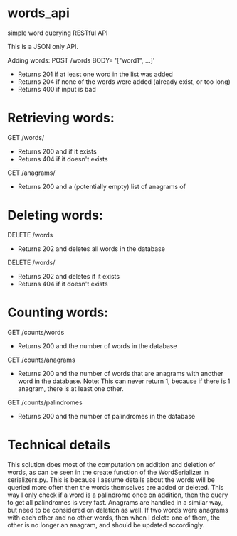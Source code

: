 # words_api
simple word querying RESTful API


This is a JSON only API.

Adding words:
POST /words  BODY= '["word1", ...]'
- Returns 201 if at least one word in the list was added
- Returns 204 if none of the words were added (already exist, or too long)
- Returns 400 if input is bad

# Retrieving words:
GET /words/<word>
- Returns 200 and <word> if it exists
- Returns 404 if it doesn't exists

GET /anagrams/<word>
- Returns 200 and a (potentially empty) list of anagrams of <word>

# Deleting words:
DELETE /words
- Returns 202 and deletes all words in the database

DELETE /words/<word>
- Returns 202 and deletes <word> if it exists
- Returns 404 if it doesn't exists

# Counting words:
GET /counts/words
- Returns 200 and the number of words in the database

GET /counts/anagrams
- Returns 200 and the number of words that are anagrams with another word in the database.
Note: This can never return 1, because if there is 1 anagram, there is at least one other.

GET /counts/palindromes
- Returns 200 and the number of palindromes in the database

# Technical details
This solution does most of the computation on addition and deletion of words, as can be seen in the create function of the WordSerializer in serializers.py. This is because I assume details about the words will be queried more often then the words themselves are added or deleted. This way I only check if a word is a palindrome once on addition, then the query to get all palindromes is very fast. Anagrams are handled in a similar way, but need to be considered on deletion as well. If two words were anagrams with each other and no other words, then when I delete one of them, the other is no longer an anagram, and should be updated accordingly.
